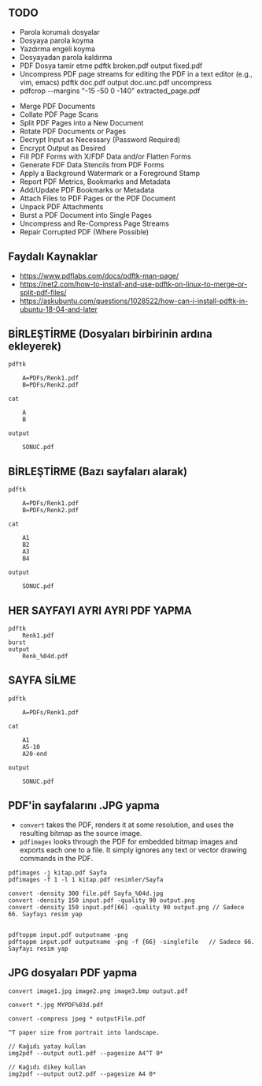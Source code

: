 ##  TODO
- Parola korumalı dosyalar
- Dosyaya parola koyma
- Yazdırma engeli koyma
- Dosyayadan parola kaldırma
- PDF Dosya tamir etme  pdftk broken.pdf output fixed.pdf
- Uncompress PDF page streams for editing the PDF in a text editor (e.g., vim, emacs) pdftk doc.pdf output doc.unc.pdf uncompress
- pdfcrop --margins "-15 -50 0 -140" extracted_page.pdf

* Merge PDF Documents
* Collate PDF Page Scans
* Split PDF Pages into a New Document
* Rotate PDF Documents or Pages
* Decrypt Input as Necessary (Password Required)
* Encrypt Output as Desired
* Fill PDF Forms with X/FDF Data and/or Flatten Forms
* Generate FDF Data Stencils from PDF Forms
* Apply a Background Watermark or a Foreground Stamp
* Report PDF Metrics, Bookmarks and Metadata
* Add/Update PDF Bookmarks or Metadata
* Attach Files to PDF Pages or the PDF Document
* Unpack PDF Attachments
* Burst a PDF Document into Single Pages
* Uncompress and Re-Compress Page Streams
* Repair Corrupted PDF (Where Possible)
 


## Faydalı Kaynaklar
- https://www.pdflabs.com/docs/pdftk-man-page/
- https://net2.com/how-to-install-and-use-pdftk-on-linux-to-merge-or-split-pdf-files/
- https://askubuntu.com/questions/1028522/how-can-i-install-pdftk-in-ubuntu-18-04-and-later


## BİRLEŞTİRME (Dosyaları birbirinin ardına ekleyerek)
```
pdftk 

	A=PDFs/Renk1.pdf 
	B=PDFs/Renk2.pdf 

cat 

	A
	B 

output 

	SONUC.pdf
```

## BİRLEŞTİRME (Bazı sayfaları alarak)
```
pdftk 

	A=PDFs/Renk1.pdf 
	B=PDFs/Renk2.pdf 

cat 

	A1 
	B2 
	A3 
	B4 

output 

	SONUC.pdf
```

## HER SAYFAYI AYRI AYRI PDF YAPMA
```
pdftk
	Renk1.pdf
burst
output
	Renk_%04d.pdf
```

## SAYFA SİLME
```
pdftk 
	
	A=PDFs/Renk1.pdf 

cat 

	A1
	A5-10
	A20-end

output 

	SONUC.pdf
```

## PDF'in sayfalarını .JPG yapma
- `convert` takes the PDF, renders it at some resolution, and uses the resulting bitmap as the source image.
- `pdfimages` looks through the PDF for embedded bitmap images and exports each one to a file. It simply ignores any text or vector drawing commands in the PDF.

```
pdfimages -j kitap.pdf Sayfa
pdfimages -f 1 -l 1 kitap.pdf resimler/Sayfa

convert -density 300 file.pdf Sayfa_%04d.jpg
convert -density 150 input.pdf -quality 90 output.png
convert -density 150 input.pdf[66] -quality 90 output.png // Sadece 66. Sayfayı resim yap


pdftoppm input.pdf outputname -png
pdftoppm input.pdf outputname -png -f {66} -singlefile   // Sadece 66. Sayfayı resim yap

```

## JPG dosyaları PDF yapma
```
convert image1.jpg image2.png image3.bmp output.pdf

convert *.jpg MYPDF%03d.pdf

convert -compress jpeg * outputFile.pdf

^T paper size from portrait into landscape.

// Kağıdı yatay kullan
img2pdf --output out1.pdf --pagesize A4^T 0*

// Kağıdı dikey kullan
img2pdf --output out2.pdf --pagesize A4 0*


```


